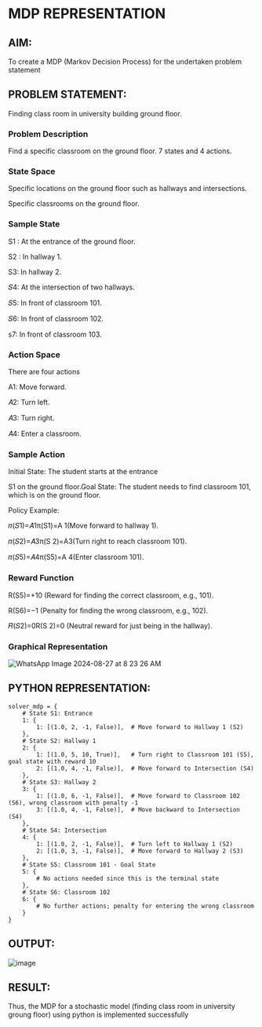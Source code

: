 # MDP REPRESENTATION

## AIM:
To create a MDP (Markov Decision Process) for the undertaken problem statement

## PROBLEM STATEMENT:
Finding class room in university building ground floor.

### Problem Description
Find a specific classroom on the ground floor. 7 states and 4 actions.


### State Space
Specific locations on the ground floor such as hallways and intersections.

Specific classrooms on the ground floor.

### Sample State
S1 : At the entrance of the ground floor.

S2 : In hallway 1.

S3: In hallway 2.

𝑆4: At the intersection of two hallways.

𝑆5: In front of classroom 101.

𝑆6: In front of classroom 102.

s7: In front of classroom 103.

### Action Space
There are four actions 

A1: Move forward.

𝐴2: Turn left.

𝐴3: Turn right.

𝐴4: Enter a classroom.

### Sample Action
Initial State: The student starts at the entrance 

S1 on the ground floor.Goal State: The student needs to find classroom 101, which is on the ground floor.

Policy Example:

𝜋(𝑆1)=𝐴1π(S1)=A 1(Move forward to hallway 1).

𝜋(𝑆2)=𝐴3π(S 2)=A3(Turn right to reach classroom 101).

𝜋(𝑆5)=𝐴4π(S5)=A 4(Enter classroom 101).

### Reward Function
R(S5)=+10 (Reward for finding the correct classroom, e.g., 101).

R(S6)=−1 (Penalty for finding the wrong classroom, e.g., 102).

𝑅(𝑆2)=0R(S 2)=0 (Neutral reward for just being in the hallway).

### Graphical Representation

![WhatsApp Image 2024-08-27 at 8 23 26 AM](https://github.com/user-attachments/assets/c93331f6-e0ef-4215-836e-242f1f50e078)


## PYTHON REPRESENTATION:
```
solver_mdp = {
    # State S1: Entrance
    1: {
        1: [(1.0, 2, -1, False)],  # Move forward to Hallway 1 (S2)
    },
    # State S2: Hallway 1
    2: {
        1: [(1.0, 5, 10, True)],   # Turn right to Classroom 101 (S5), goal state with reward 10
        2: [(1.0, 4, -1, False)],  # Move forward to Intersection (S4)
    },
    # State S3: Hallway 2
    3: {
        1: [(1.0, 6, -1, False)],  # Move forward to Classroom 102 (S6), wrong classroom with penalty -1
        3: [(1.0, 4, -1, False)],  # Move backward to Intersection (S4)
    },
    # State S4: Intersection
    4: {
        1: [(1.0, 2, -1, False)],  # Turn left to Hallway 1 (S2)
        2: [(1.0, 3, -1, False)],  # Move forward to Hallway 2 (S3)
    },
    # State S5: Classroom 101 - Goal State
    5: {
        # No actions needed since this is the terminal state
    },
    # State S6: Classroom 102
    6: {
        # No further actions; penalty for entering the wrong classroom
    }
}

```

## OUTPUT:
![image](https://github.com/user-attachments/assets/5e99a80c-a122-4ef0-b2a5-9cac6d8883a5)


## RESULT:
Thus, the MDP for a stochastic model (finding class room in university groung floor) using python is implemented successfully
